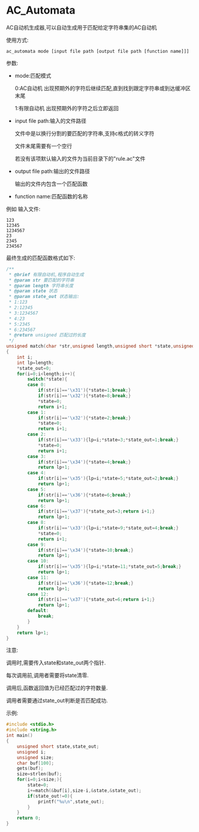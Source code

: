 # AC_Automata

AC自动机生成器,可以自动生成用于匹配给定字符串集的AC自动机

使用方式:
```shell
ac_automata mode [input file path [output file path [function name]]]
```
参数:

- mode:匹配模式

  0:AC自动机   出现预期外的字符后继续匹配,直到找到跟定字符串或到达缓冲区末尾
  
  1:有限自动机 出现预期外的字符之后立即返回
  
- input file path:输入的文件路径

  文件中是以换行分割的要匹配的字符串,支持c格式的转义字符
  
  文件末尾需要有一个空行
  
  若没有该项默认输入的文件为当前目录下的"rule.ac"文件
  
- output file path:输出的文件路径

  输出的文件内包含一个匹配函数
  
- function name:匹配函数的名称


例如 输入文件:
```
123
12345
1234567
23
2345
234567

```
最终生成的匹配函数格式如下:
```c
/**
 * @brief 有限自动机,程序自动生成
 * @param str 要匹配的字符串
 * @param length 字符串长度
 * @param state 状态
 * @param state_out 状态输出:
 * 1:123
 * 2:12345
 * 3:1234567
 * 4:23
 * 5:2345
 * 6:234567
 * @return unsigned 匹配过的长度
 */
unsigned match(char *str,unsigned length,unsigned short *state,unsigned short *state_out)
{
    int i;
    int lp=length;
    *state_out=0;
    for(i=0;i<length;i++){
        switch(*state){
        case 0:
            if(str[i]=='\x31'){*state=1;break;}
            if(str[i]=='\x32'){*state=8;break;}
            *state=0;
            return i+1;
        case 1:
            if(str[i]=='\x32'){*state=2;break;}
            *state=0;
            return i+1;
        case 2:
            if(str[i]=='\x33'){lp=i;*state=3;*state_out=1;break;}
            *state=0;
            return i+1;
        case 3:
            if(str[i]=='\x34'){*state=4;break;}
            return lp+1;
        case 4:
            if(str[i]=='\x35'){lp=i;*state=5;*state_out=2;break;}
            return lp+1;
        case 5:
            if(str[i]=='\x36'){*state=6;break;}
            return lp+1;
        case 6:
            if(str[i]=='\x37'){*state_out=3;return i+1;}
            return lp+1;
        case 8:
            if(str[i]=='\x33'){lp=i;*state=9;*state_out=4;break;}
            *state=0;
            return i+1;
        case 9:
            if(str[i]=='\x34'){*state=10;break;}
            return lp+1;
        case 10:
            if(str[i]=='\x35'){lp=i;*state=11;*state_out=5;break;}
            return lp+1;
        case 11:
            if(str[i]=='\x36'){*state=12;break;}
            return lp+1;
        case 12:
            if(str[i]=='\x37'){*state_out=6;return i+1;}
            return lp+1;
        default:
            break;
        }
    }
    return lp+1;
}
```
注意:

调用时,需要传入state和state_out两个指针.

每次调用前,调用者需要将state清零.

调用后,函数返回值为已经匹配过的字符数量.

调用者需要通过state_out判断是否匹配成功.

示例:
```c
#include <stdio.h>
#include <string.h>
int main()
{
    unsigned short state,state_out;
    unsigned i;
    unsigned size;
    char buf[100];
    gets(buf);
    size=strlen(buf);
    for(i=0;i<size;){
        state=0;
        i+=match(&buf[i],size-i,&state,&state_out);
        if(state_out!=0){
            printf("%u\n",state_out);
        }
    }
    return 0;
}
```
